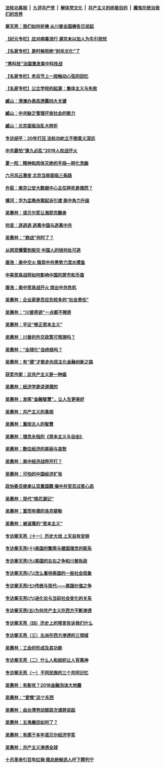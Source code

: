 ####  [法轮功真相](../../../../basic/blob/master/README.md?t=07021231) &nbsp;|&nbsp; [九评共产党](../../../../9ping.md/blob/master/README.md?t=07021231) &nbsp;|&nbsp; [解体党文化](../../../../jtdwh.md/blob/master/README.md?t=07021231)  &nbsp;|&nbsp; [共产主义的终极目的](../../../../gczydzjmd.md/blob/master/README.md?t=07021231) &nbsp;|&nbsp; [魔鬼在统治我们的世界](../../../../mgztzwmdsj.md/blob/master/README.md?t=07021231) 

#### [章天亮：我们如何祈祷 从川普全国祷告日说起](../pages/nsc423/n11944627.md?t=07021231) 

#### [【纪元专栏】应对病毒流行 渥京未以加人为先引担忧](../pages/nsc423/n11875714.md?t=07021231) 

#### [【名家专栏】是时候拒绝“封杀文化”了](../pages/nsc423/n11814093.md?t=07021231) 

#### [“黑科技”治国激发美中科技战](../pages/nsc423/n11638056.md?t=07021231) 

#### [【名家专栏】老兵节上一段触动心弦的回忆](../pages/nsc423/n11646016.md?t=07021231) 

#### [【名家专栏】公立学校的起源：集体主义与失败](../pages/nsc423/n11601833.md?t=07021231) 

#### [臧山：港澳办表态透露四大关键](../pages/nsc423/n11421628.md?t=07021231) 

#### [臧山：中共缺乏管理开放社会的能力](../pages/nsc423/n11407457.md?t=07021231) 

#### [臧山：北京面临治乱大转折](../pages/nsc423/n11406895.md?t=07021231) 

#### [专访胡平：20年打压 法轮功屹立不倒意义深远](../pages/nsc423/n11398800.md?t=07021231) 

#### [中共最怕“逢九必乱”2019人权战开火](../pages/nsc423/n11385248.md?t=07021231) 

#### [夏一阳：精神和肉体灭绝的手段—转化洗脑](../pages/nsc423/n11368250.md?t=07021231) 

#### [六月风云激变 北京当局面临三条路](../pages/nsc423/n11313668.md?t=07021231) 

#### [许茹：南京公安大数据中心主任猝死是偶然？](../pages/nsc423/n11064744.md?t=07021231) 

#### [横河：华为孟晚舟案起诉引渡 美中角力升级](../pages/nsc423/n11027230.md?t=07021231) 

#### [吴惠林：诺贝尔奖让海耶克翻身](../pages/nsc423/n10890049.md?t=07021231) 

#### [何坚：逃逃逃 逃离中国与逃离中共](../pages/nsc423/n10592891.md?t=07021231) 

#### [吴惠林：“商战”何时了？](../pages/nsc423/n10573558.md?t=07021231) 

#### [从网贷爆雷到股灾 中国人的钱何处可逃](../pages/nsc423/n10572800.md?t=07021231) 

#### [唐浩：美中交火 隐现中共黑势力混水摸鱼](../pages/nsc423/n10544040.md?t=07021231) 

#### [中美贸易战将如何影响中国的房市和币值](../pages/nsc423/n10543697.md?t=07021231) 

#### [唐浩：美中贸易战开火 烧出中共危机](../pages/nsc423/n10540126.md?t=07021231) 

#### [吴惠林：企业家是否应负较多的“社会责任”](../pages/nsc423/n10535022.md?t=07021231) 

#### [吴惠林：“川普奇迹”一点都不稀奇](../pages/nsc423/n10512808.md?t=07021231) 

#### [吴惠林：平议“修正资本主义”](../pages/nsc423/n10495724.md?t=07021231) 

#### [吴惠林：川普的外交政策可预测吗？](../pages/nsc423/n10462387.md?t=07021231) 

#### [吴惠林：“全球化”会终结吗？](../pages/nsc423/n10452838.md?t=07021231) 

#### [吴惠林：有“德”才能走向民主化金融创新之路](../pages/nsc423/n10432292.md?t=07021231) 

#### [获奖作家：这共产主义是一种癌](../pages/nsc423/n10431541.md?t=07021231) 

#### [吴惠林：经济学是讲道德的](../pages/nsc423/n10398014.md?t=07021231) 

#### [吴惠林：发挥“金融智慧”，让人生更美好](../pages/nsc423/n10375019.md?t=07021231) 

#### [吴惠林：共产主义的真相](../pages/nsc423/n10351394.md?t=07021231) 

#### [吴惠林：重拾古人的智慧](../pages/nsc423/n10337691.md?t=07021231) 

#### [吴惠林：理念永恒的《资本主义与自由》](../pages/nsc423/n10316274.md?t=07021231) 

#### [吴惠林：数位经济的美丽与哀愁](../pages/nsc423/n10292946.md?t=07021231) 

#### [吴惠林：美中经济战将开打？](../pages/nsc423/n10258825.md?t=07021231) 

#### [吴惠林：可怕的中国经济扩张](../pages/nsc423/n10219147.md?t=07021231) 

#### [政协委员提承认双重国籍 揭中共官员过客心态](../pages/nsc423/n10208809.md?t=07021231) 

#### [吴惠林：现代“桃花源记”](../pages/nsc423/n10185234.md?t=07021231) 

#### [吴惠林：富而有德的洛克斐勒](../pages/nsc423/n10142264.md?t=07021231) 

#### [吴惠林：被诬蔑的“资本主义”](../pages/nsc423/n10124816.md?t=07021231) 

#### [专访章天亮（十一）历史大戏 上天自有安排](../pages/nsc423/n10094905.md?t=07021231) 

#### [专访章天亮(十)美国的繁荣与建国理念的联系](../pages/nsc423/n10094899.md?t=07021231) 

#### [专访章天亮(九)美国的左右之争和川普执政](../pages/nsc423/n10094889.md?t=07021231) 

#### [专访章天亮(八)怎么看待美国的一些社会现象](../pages/nsc423/n10094857.md?t=07021231) 

#### [专访章天亮(七)传统与现代——美国价值之争](../pages/nsc423/n10093140.md?t=07021231) 

#### [专访章天亮(六)进化论与当前社会变化的关系](../pages/nsc423/n10092036.md?t=07021231) 

#### [专访章天亮(五)为何共产主义在西方不断渗透](../pages/nsc423/n10083620.md?t=07021231) 

#### [专访章天亮（四）历史上的预言告诉我们什么](../pages/nsc423/n10083606.md?t=07021231) 

#### [专访章天亮（三）左派在西方渗透的三领域](../pages/nsc423/n10081115.md?t=07021231) 

#### [吴惠林：工会的形成及其功能](../pages/nsc423/n10080633.md?t=07021231) 

#### [专访章天亮（二）什么人和组织让人背离神](../pages/nsc423/n10076637.md?t=07021231) 

#### [专访章天亮（一）不同民族的三个共同记忆](../pages/nsc423/n10074188.md?t=07021231) 

#### [吴惠林：有影呒？2018金融泡沫大地震](../pages/nsc423/n10040534.md?t=07021231) 

#### [吴惠林：“爱情”这个东西](../pages/nsc423/n10019423.md?t=07021231) 

#### [吴惠林：由台湾劳动部政次请辞说起](../pages/nsc423/n9979679.md?t=07021231) 

#### [吴惠林：五鬼搬运如何了？](../pages/nsc423/n9925338.md?t=07021231) 

#### [吴惠林：有感于本年诺贝尔经济学奖](../pages/nsc423/n9871883.md?t=07021231) 

#### [吴惠林：共产主义渗透全球](../pages/nsc423/n9812748.md?t=07021231) 

#### [十月革命引百年红祸 俄总统候选人吁下葬列宁](../pages/nsc423/n9810182.md?t=07021231) 

